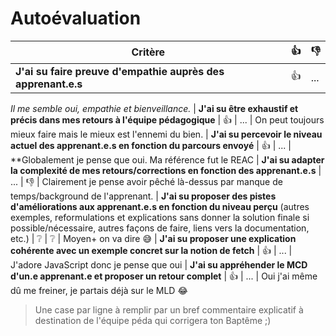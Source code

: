 # Autoévaluation

| Critère | 👍 | 👎 |
| ---------------- | ---------------- | ---------------- | 
| **J'ai su faire preuve d'empathie auprès des apprenant.e.s** | 👍 | ... |
*Il me semble oui, empathie et bienveillance.*
| **J'ai su être exhaustif et précis dans mes retours à l'équipe pédagogique** | 👍 | ... |
On peut toujours mieux faire mais le mieux est l'ennemi du bien.
| **J'ai su percevoir le niveau actuel des apprenant.e.s en fonction du parcours envoyé** | 👍 | ... |
**Globalement je pense que oui. Ma référence fut le REAC
| **J'ai su adapter la complexité de mes retours/corrections en fonction des apprenant.e.s**  | ... | 👎 |
Clairement je pense avoir pêché là-dessus par manque de temps/background de l'apprenant.
| **J'ai su proposer des pistes d'améliorations aux apprenant.e.s en fonction du niveau perçu** (autres exemples, reformulations et explications sans donner la solution finale si possible/nécessaire, autres façons de faire, liens vers la documentation, etc.) | ❔ | ❔ |
Moyen+ on va dire 😅
| **J'ai su proposer une explication cohérente avec un exemple concret sur la notion de fetch** | 👍 | ... |
J'adore JavaScript donc je pense que oui
| **J'ai su appréhender le MCD d'un.e apprenant.e et proposer un retour complet** | 👍 | ... |
Oui j'ai même dû me freiner, je partais déjà sur le MLD 😂
> Une case par ligne à remplir par un bref commentaire explicatif à destination de l'équipe péda qui corrigera ton Baptême ;)
